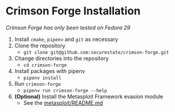 # Crimson Forge Installation

*Crimson Forge has only been tested on Fedora 29*

1. Install `cmake`, `pipenv` and `git` as necessary
1. Clone the repository
    * `git clone git@github.com:securestate/crimson-forge.git`
1. Change directories into the repository
    * `cd crimson-forge`
1. Install packages with pipenv
    * `pipenv install`
1. Run `crimson-forge`
    * `pipenv run crimson-forge --help`
1. **(Optional)** Install the Metasploit Framework evasion module
    * See the [metasploit/README.md][1]

[1]: metasploit/README.md
